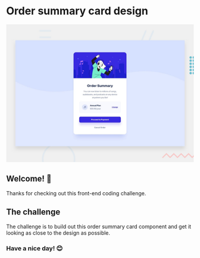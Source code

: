 # Order summary card design

![Design preview for the Order summary card coding challenge](./design/desktop-preview.jpg)

## Welcome! 👋

Thanks for checking out this front-end coding challenge.

## The challenge

The challenge is to build out this order summary card component and get it looking as close to the design as possible.



### Have a nice day! 😊